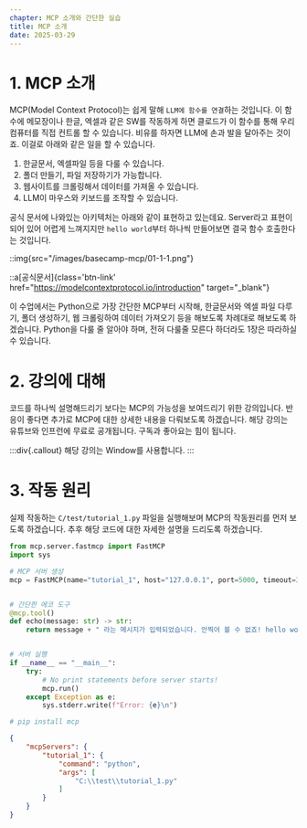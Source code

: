 ```yaml
---
chapter: MCP 소개와 간단한 실습
title: MCP 소개
date: 2025-03-29
---
```


# 1. MCP 소개

MCP(Model Context Protocol)는 쉽게 말해 `LLM에 함수를 연결`하는 것입니다. 이 함수에 메모장이나 한글, 엑셀과 같은 SW를 작동하게 하면 클로드가 이 함수를 통해 우리 컴퓨터를 직접 컨트롤 할 수 있습니다. 비유를 하자면 LLM에 손과 발을 달아주는 것이죠. 이걸로 아래와 같은 일을 할 수 있습니다.

1. 한글문서, 엑셀파일 등을 다룰 수 있습니다.
2. 폴더 만들기, 파일 저장하기가 가능합니다.
3. 웹사이트를 크롤링해서 데이터를 가져올 수 있습니다.
4. LLM이 마우스와 키보드를 조작할 수 있습니다.

공식 문서에 나와있는 아키텍처는 아래와 같이 표현하고 있는데요. Server라고 표현이 되어 있어 어렵게 느껴지지만 `hello world`부터 하나씩 만들어보면 결국 함수 호출한다는 것입니다.

::img{src="/images/basecamp-mcp/01-1-1.png"}

::a[공식문서]{class='btn-link' href="https://modelcontextprotocol.io/introduction" target="\_blank"}

이 수업에서는 Python으로 가장 간단한 MCP부터 시작해, 한글문서와 엑셀 파일 다루기, 폴더 생성하기, 웹 크롤링하여 데이터 가져오기 등을 해보도록 차례대로 해보도록 하겠습니다. Python을 다룰 줄 알아야 하며, 전혀 다룰줄 모른다 하더라도 1장은 따라하실 수 있습니다.

# 2. 강의에 대해

코드를 하나씩 설명해드리기 보다는 MCP의 가능성을 보여드리기 위한 강의입니다. 반응이 좋다면 추가로 MCP에 대한 상세한 내용을 다뤄보도록 하겠습니다. 해당 강의는 유튜브와 인프런에 무료로 공개됩니다. 구독과 좋아요는 힘이 됩니다.

:::div{.callout}
해당 강의는 Window를 사용합니다.
:::

# 3. 작동 원리

실제 작동하는 `C/test/tutorial_1.py` 파일을 실행해보며 MCP의 작동원리를 먼저 보도록 하겠습니다. 추후 해당 코드에 대한 자세한 설명을 드리도록 하겠습니다.

```python
from mcp.server.fastmcp import FastMCP
import sys

# MCP 서버 생성
mcp = FastMCP(name="tutorial_1", host="127.0.0.1", port=5000, timeout=30)


# 간단한 에코 도구
@mcp.tool()
def echo(message: str) -> str:
    return message + " 라는 메시지가 입력되었습니다. 안찍어 볼 수 없죠! hello world!"


# 서버 실행
if __name__ == "__main__":
    try:
        # No print statements before server starts!
        mcp.run()
    except Exception as e:
        sys.stderr.write(f"Error: {e}\n")

# pip install mcp
```

```json
{
    "mcpServers": {
        "tutorial_1": {
            "command": "python",
            "args": [
                "C:\\test\\tutorial_1.py"
            ]
        }
    }
}
```